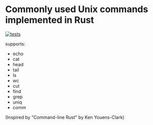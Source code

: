 # Commonly used Unix commands implemented in Rust
[![tests](https://github.com/kaliv0/unoxide/actions/workflows/rust.yml/badge.svg)](https://github.com/kaliv0/unoxide/actions/workflows/rust.yml)

supports:
- echo
- cat
- head
- tail
- ls
- wc
- cut
- find
- grep
- uniq
- comm

(Inspired by "Command-line Rust" by Ken Youens-Clark)